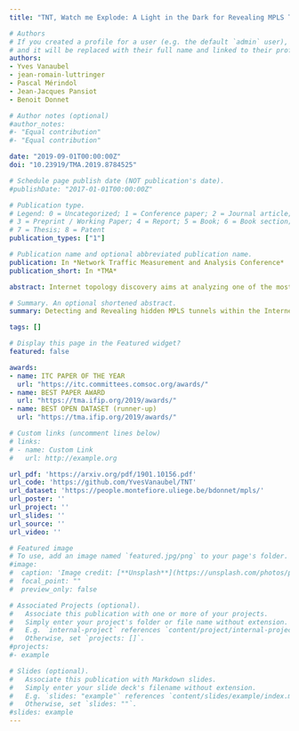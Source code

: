 ```yaml
---
title: "TNT, Watch me Explode: A Light in the Dark for Revealing MPLS Tunnels"

# Authors
# If you created a profile for a user (e.g. the default `admin` user), write the username (folder name) here 
# and it will be replaced with their full name and linked to their profile.
authors:
- Yves Vanaubel
- jean-romain-luttringer
- Pascal Mérindol
- Jean-Jacques Pansiot
- Benoit Donnet

# Author notes (optional)
#author_notes:
#- "Equal contribution"
#- "Equal contribution"

date: "2019-09-01T00:00:00Z"
doi: "10.23919/TMA.2019.8784525"

# Schedule page publish date (NOT publication's date).
#publishDate: "2017-01-01T00:00:00Z"

# Publication type.
# Legend: 0 = Uncategorized; 1 = Conference paper; 2 = Journal article;
# 3 = Preprint / Working Paper; 4 = Report; 5 = Book; 6 = Book section;
# 7 = Thesis; 8 = Patent
publication_types: ["1"]

# Publication name and optional abbreviated publication name.
publication: In *Network Traffic Measurement and Analysis Conference*
publication_short: In *TMA*

abstract: Internet topology discovery aims at analyzing one of the most complex distributed system currently deployed. Usually, it relies on measurement campaigns using hop-limited probes sent with traceroute. However, this probing tool comes with several limits. In particular, some MPLS clouds might obfuscate collected traces. Thus, the resulting Internet maps, the inferred properties, and the graph models are incomplete and inaccurate.In this paper, we introduce TNT (Trace the Naughty Tunnels), an extension to Paris traceroute for revealing, or at least detect, all MPLS tunnels along a path. First, along with traceroute and ping probes, TNT looks for hints indicating the presence of hidden tunnels. Those hints are peculiar patterns in the resulting output, e.g., significant TTL shifts or duplicate IP addresses. Second, if those hints trigger alarms, TNT launches additional dedicated probing for possibly revealing hidden tunnels. We use GNS3 to reproduce, verify, and understand the limits and capabilities of TNT in a controlled environment. We also calibrate the thresholds at which alarms are triggered through a dedicated measurement campaign. Finally, we deploy TNT on the Archipelago platform and provide a quantified classification of MPLS usage. All our results, including the data, the code, and the emulation configurations, are fully and publicly available.

# Summary. An optional shortened abstract.
summary: Detecting and Revealing hidden MPLS tunnels within the Internet.

tags: []

# Display this page in the Featured widget?
featured: false

awards:
- name: ITC PAPER OF THE YEAR
  url: "https://itc.committees.comsoc.org/awards/"
- name: BEST PAPER AWARD
  url: "https://tma.ifip.org/2019/awards/"
- name: BEST OPEN DATASET (runner-up)
  url: "https://tma.ifip.org/2019/awards/"

# Custom links (uncomment lines below)
# links:
# - name: Custom Link
#   url: http://example.org

url_pdf: 'https://arxiv.org/pdf/1901.10156.pdf'
url_code: 'https://github.com/YvesVanaubel/TNT'
url_dataset: 'https://people.montefiore.uliege.be/bdonnet/mpls/'
url_poster: ''
url_project: ''
url_slides: ''
url_source: ''
url_video: ''

# Featured image
# To use, add an image named `featured.jpg/png` to your page's folder. 
#image:
#  caption: 'Image credit: [**Unsplash**](https://unsplash.com/photos/pLCdAaMFLTE)'
#  focal_point: ""
#  preview_only: false

# Associated Projects (optional).
#   Associate this publication with one or more of your projects.
#   Simply enter your project's folder or file name without extension.
#   E.g. `internal-project` references `content/project/internal-project/index.md`.
#   Otherwise, set `projects: []`.
#projects:
#- example

# Slides (optional).
#   Associate this publication with Markdown slides.
#   Simply enter your slide deck's filename without extension.
#   E.g. `slides: "example"` references `content/slides/example/index.md`.
#   Otherwise, set `slides: ""`.
#slides: example
---
```


